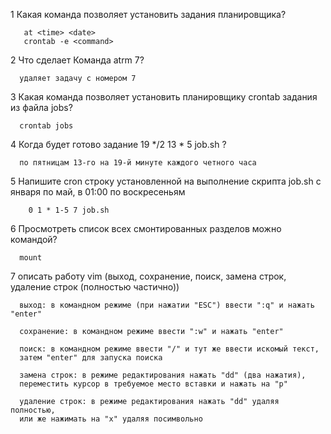 1 Какая команда позволяет установить задания планировщика?
```
   at <time> <date>
   crontab -e <command>
```
2 Что сделает Команда atrm 7?
```
  удаляет задачу с номером 7
```
3 Какая команда позволяет установить планировщику crontab задания из файла jobs?
```
  crontab jobs
```
4 Когда будет готово задание 19 */2 13 * 5 job.sh ?
```
  по пятницам 13-го на 19-й минуте каждого четного часа
```
5 Напишите cron строку установленной на выполнение скрипта job.sh с января по май, в 01:00 по воскресеньям
```
 	0 1 * 1-5 7 job.sh
```
6 Просмотреть список всех смонтированных разделов можно командой?
```
  mount
```
7 описать работу vim (выход, сохранение, поиск, замена строк, удаление строк (полностью частично))
```
  выход: в командном режиме (при нажатии "ESC") ввести ":q" и нажать "enter"
  
  сохранение: в командном режиме ввести ":w" и нажать "enter"
  
  поиск: в командном режиме ввести "/" и тут же ввести искомый текст,
  затем "enter" для запуска поиска
  
  замена строк: в режиме редактирования нажать "dd" (два нажатия),
  переместить курсор в требуемое место вставки и нажать на "p"
  
  удаление строк: в режиме редактирования нажать "dd" удаляя полностью,
  или же нажимать на "x" удаляя посимвольно
```
